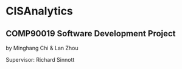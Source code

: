 # CISAnalytics

## COMP90019 Software Development Project

by Minghang Chi & Lan Zhou

Supervisor: Richard Sinnott
